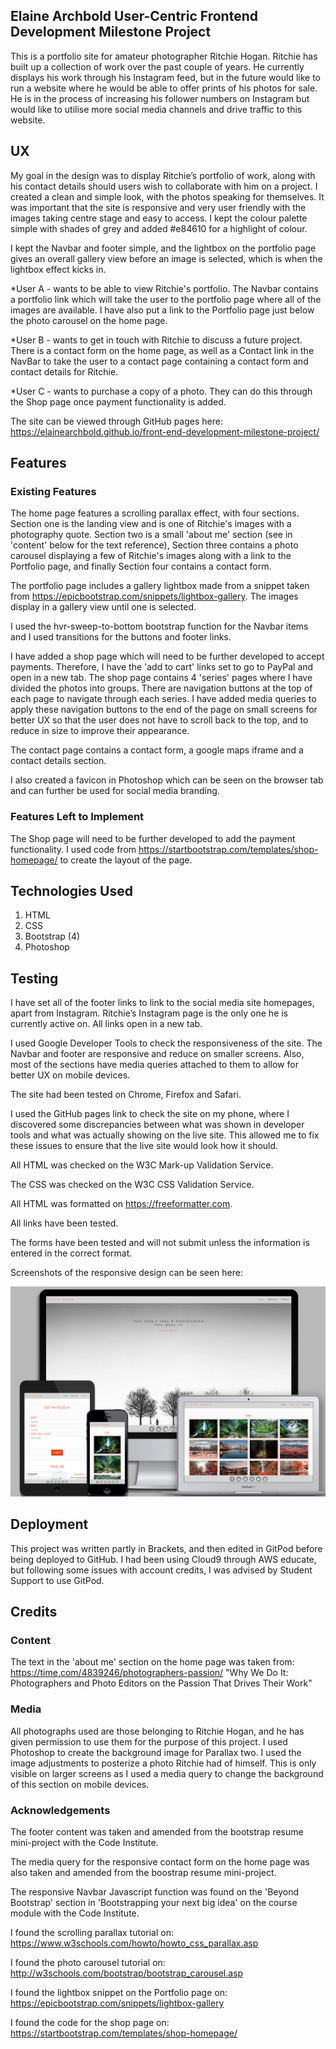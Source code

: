 ## Elaine Archbold User-Centric Frontend Development Milestone Project

This is a portfolio site for amateur photographer Ritchie Hogan. Ritchie has built up a collection of work over the past couple of years. He currently displays his work through his Instagram feed, but in the future would like to run a website where he would be able to offer prints of his photos for sale.
He is in the process of increasing his follower numbers on Instagram but would like to utilise more social media channels and drive traffic to this website.


## UX
My goal in the design was to display Ritchie’s portfolio of work, along with his contact details should users wish to collaborate with him on a project. I created a clean and simple look, with the photos speaking for themselves. It was important that the site is responsive and very user friendly with the images taking centre stage and easy to access. I kept the colour palette simple with shades of grey and added #e84610 for a highlight of colour.

I kept the Navbar and footer simple, and the lightbox on the portfolio page gives an overall gallery view before an image is selected, which is when the lightbox effect kicks in.

*User A - wants to be able to view Ritchie's portfolio. The Navbar contains a portfolio link which will take the user to the portfolio page where all of the images are available. I have also put a link to the Portfolio page just below the photo carousel on the home page.

*User B - wants to get in touch with Ritchie to discuss a future project. There is a contact form on the home page, as well as a Contact link in the NavBar to take the user to a contact page containing a contact form and contact details for Ritchie.

*User C - wants to purchase a copy of a photo. They can do this through the Shop page once payment functionality is added.

The site can be viewed through GitHub pages here: https://elainearchbold.github.io/front-end-development-milestone-project/


## Features
### Existing Features
The home page features a scrolling parallax effect, with four sections. Section one is the landing view and is one of Ritchie's images with a photography quote. Section two is a small 'about me' section (see in 'content' below for the text reference), Section three contains a photo carousel displaying a few of Ritchie's images along with a link to the Portfolio page, and finally Section four contains a contact form.

The portfolio page includes a gallery lightbox made from a snippet taken from https://epicbootstrap.com/snippets/lightbox-gallery. The images display in a gallery view until one is selected.

I used the hvr-sweep-to-bottom bootstrap function for the Navbar items and I used transitions for the buttons and footer links.

I have added a shop page which will need to be further developed to accept payments. Therefore, I have the 'add to cart' links set to go to PayPal and open in a new tab. The shop page contains 4 'series' pages where I have divided the photos into groups. There are navigation buttons at the top of each page to navigate through each series. I have added media queries to apply these navigation buttons to the end of the page on small screens for better UX so that the user does not have to scroll back to the top, and to reduce in size to improve their appearance.

The contact page contains a contact form, a google maps iframe and a contact details section.

I also created a favicon in Photoshop which can be seen on the browser tab and can further be used for social media branding.


### Features Left to Implement
The Shop page will need to be further developed to add the payment functionality. I used code from https://startbootstrap.com/templates/shop-homepage/ to create the layout of the page.


## Technologies Used
1. HTML
2. CSS
3. Bootstrap (4)
4. Photoshop


## Testing
I have set all of the footer links to link to the social media site homepages, apart from Instagram. Ritchie’s Instagram page is the only one he is currently active on. All links open in a new tab.

I used Google Developer Tools to check the responsiveness of the site. The Navbar and footer are responsive and reduce on smaller screens. Also, most of the sections have media queries attached to them to allow for better UX on mobile devices.

The site had been tested on Chrome, Firefox and Safari.

I used the GitHub pages link to check the site on my phone, where I discovered some discrepancies between what was shown in developer tools and what was actually showing on the live site. This allowed me to fix these issues to ensure that the live site would look how it should.

All HTML was checked on the W3C Mark-up Validation Service.

The CSS was checked on the W3C CSS Validation Service.

All HTML was formatted on https://freeformatter.com.

All links have been tested.

The forms have been tested and will not submit unless the information is entered in the correct format.

Screenshots of the responsive design can be seen here:

![Desktop View1](assets/images/responsivedesign.jpg)

## Deployment
This project was written partly in Brackets, and then edited in GitPod before being deployed to GitHub. I had been using Cloud9 through AWS educate, but following some issues with account credits, I was advised by Student Support to use GitPod.


## Credits
### Content
The text in the 'about me' section on the home page was taken from: https://time.com/4839246/photographers-passion/
"Why We Do It: Photographers and Photo Editors on the Passion That Drives Their Work"

### Media
All photographs used are those belonging to Ritchie Hogan, and he has given permission to use them for the purpose of this project.
I used Photoshop to create the background image for Parallax two. I used the image adjustments to posterize a photo Ritchie had of himself. This is only visible on larger screens as I used a media query to change the background of this section on mobile devices.

### Acknowledgements
The footer content was taken and amended from the bootstrap resume mini-project with the Code Institute.

The media query for the responsive contact form on the home page was also taken and amended from the boostrap resume mini-project.

The responsive Navbar Javascript function was found on the 'Beyond Bootstrap' section in 'Bootstrapping your next big idea' on the course module with the Code Institute.

I found the scrolling parallax tutorial on: https://www.w3schools.com/howto/howto_css_parallax.asp

I found the photo carousel tutorial on: http://w3schools.com/bootstrap/bootstrap_carousel.asp

I found the lightbox snippet on the Portfolio page on: https://epicbootstrap.com/snippets/lightbox-gallery

I found the code for the shop page on: https://startbootstrap.com/templates/shop-homepage/
